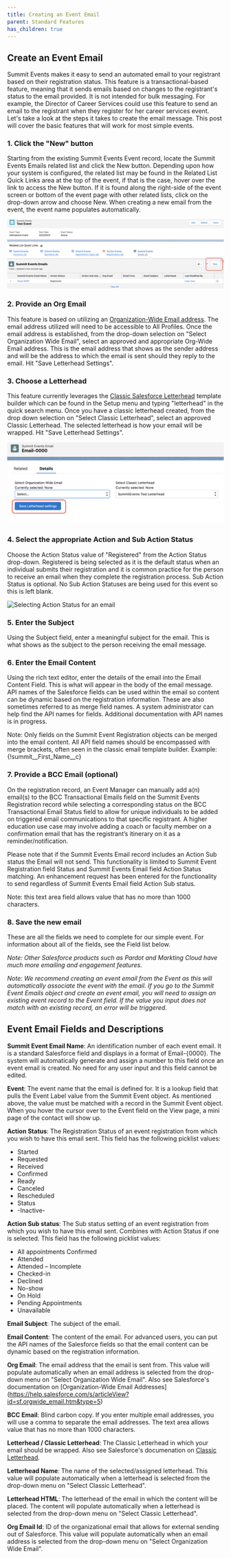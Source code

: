 ```yaml
---
title: Creating an Event Email
parent: Standard Features
has_children: true
---
```



## Create an Event Email
Summit Events makes it easy to send an automated email to your registrant based on their registration status. This feature is a transactional-based feature, meaning that it sends emails based on changes to the registrant's status to the email provided. It is not intended for bulk messaging.  For example, the Director of Career Services could use this feature to send an email to the registrant when they register for her career services event.  Let's take a look at the steps it takes to create the email message.  This post will cover the basic features that will work for most simple events.  

### 1. Click the "New" button

Starting from the existing Summit Events Event record, locate the Summit Events Emails related list and click the New button.  Depending upon how your system is configured, the related list may be found in the Related List Quick Links area at the top of the event, if that is the case, hover over the link to access the New button.  If it is found along the right-side of the event screen or bottom of the event page with other related lists, click on the drop-down arrow and choose New. When creating a new email from the event, the event name populates automatically.

![creating a new Summit Events email](../images/create-new-SEA-email.png)

### 2. Provide an Org Email

This feature is based on utilizing an [Organization-Wide Email address](https://help.salesforce.com/s/articleView?id=sf.orgwide_email.htm&type=5). The email address utilized will need to be accessible to All Profiles. Once the email address is established, from the drop-down selection on "Select Organization Wide Email", select an approved and appropriate Org-Wide Email address. This is the email address that shows as the sender address and will be the address to which the email is sent should they reply to the email. Hit "Save Letterhead Settings".

### 3. Choose a Letterhead

This feature currently leverages the [Classic Salesforce Letterhead](https://help.salesforce.com/s/articleView?id=sf.creating_letterheads.htm&type=5) template builder which can be found in the Setup menu and typing "letterhead" in the quick search menu. Once you have a classic letterhead created, from the drop down selection on "Select Classic Letterhead", select an approved Classic Letterhead. The selected letterhead is how your email will be wrapped. Hit "Save Letterhead Settings".

![Save Letterhead Settings](../images/save-letterhead.png)

### 4. Select the appropriate Action and Sub Action Status

Choose the Action Status value of "Registered" from the Action Status drop-down. Registered is being selected as it is the default status when an individual submits their registration and it is common practice for the person to receive an email when they complete the registration process. Sub Action Status is optional.  No Sub Action Statuses are being used for this event so this is left blank.

![Selecting Action Status for an email](..images/registered-status.png)

### 5. Enter the Subject

Using the Subject field, enter a meaningful subject for the email. This is what shows as the subject to the person receiving the email message.

### 6. Enter the Email Content

Using the rich text editor, enter the details of the email into the Email Content Field.  This is what will appear in the body of the email message.  API names of the Salesforce fields can be used within the email so content can be dynamic based on the registration information. These are also sometimes referred to as merge field names.  A system administrator can help find the API names for fields. Additional documentation with API names is in progress. 

Note: Only fields on the Summit Event Registration objects can be merged into the email content. All API field names should be encompassed with merge brackets, often seen in the classic email template builder. Example: {!summit__First_Name__c} 

### 7. Provide a BCC Email (optional)

On the registration record, an Event Manager can manually add a(n) email(s) to the BCC Transactional Emails field on the Summit Events Registration record while selecting a corresponding status on the BCC Transactional Email Status field to allow for unique individuals to be added on triggered email communications to that specific registrant. A higher education use case may involve adding a coach or faculty member on a confirmation email that has the registrant’s itinerary on it as a reminder/notification.

Please note that if the Summit Events Email record includes an Action Sub status the Email will not send. This functionality is limited to Summit Event Registration field Status and Summit Events Email field Action Status matching. An enhancement request has been entered for the functionality to send regardless of Summit Events Email field Action Sub status.

Note: this text area field allows value that has no more than 1000 characters. 

### 8. Save the new email

These are all the fields we need to complete for our simple event.  For information about all of the fields, see the Field list below.

*Note: Other Salesforce products such as Pardot and Markting Cloud have much more emailing and engagement features.*
  
*Note: We recommend creating an event email from the Event as this will automatically associate the event with the email. If you go to the Summit Event Emails object and create an event email, you will need to assign an existing event record to the Event field. If the value you input does not match with an existing record, an error will be triggered.*



## Event Email Fields and Descriptions

**Summit  Event Email Name**: An identification number of each event email. It is a standard Salesforce field and displays in a format of Email-{0000}. The system will automatically generate and assign a number to this field once an event email is created. No need for any user input and this field cannot be edited.

**Event**: The event name that the email is defined for. It is a lookup field that pulls the Event Label value from the Summit Event object. As mentioned above, the value must be matched with a record in the Summit Event object. When you hover the cursor over to the Event field on the View page, a mini page of the contact will show up. 
 
**Action Status**: The Registration Status of an event registration from which you wish to have this email sent. 
This field has the following picklist values:
* Started 
* Requested
* Received
* Confirmed
* Ready
* Canceled
* Rescheduled
* Status
* -Inactive-

**Action Sub status**: The Sub status setting of an event registration from which you wish to have this email sent. Combines with Action Status if one is selected.
This field has the following picklist values:
* All appointments Confirmed
* Attended
* Attended – Incomplete
* Checked-in
* Declined
* No-show
* On Hold
* Pending Appointments
* Unavailable

**Email Subject**: The subject of the email.

**Email Content**: The content of the email. For advanced users, you can put the API names of the Salesforce fields so that the email content can be dynamic based on the registration information. 

**Org Email**: The email address that the email is sent from. This value will populate automatically when an email address is selected from the drop-down menu on "Select Organization Wide Email".  Also see Salesforce's documentation on [Organization-Wide Email Addresses] (https://help.salesforce.com/s/articleView?id=sf.orgwide_email.htm&type=5)

**BCC Email**: Blind carbon copy. If you enter multiple email addresses, you will use a comma to separate the email addresses. The text area allows value that has no more than 1000 characters. 

**Letterhead / Classic Letterhead**: The Classic Letterhead in which your email should be wrapped. Also see Salesforce's documenation on [Classic Letterhead](https://help.salesforce.com/s/articleView?id=sf.creating_letterheads.htm&type=5).

**Letterhead Name**: The name of the selected/assigned letterhead. This value will populate automatically when a letterhead is selected from the drop-down menu on "Select Classic Letterhead".

**Letterhead HTML**: The letterhead of the email in which the content will be placed. The content will populate automatically when a letterhead is selected from the drop-down menu on "Select Classic Letterhead".

**Org Email Id**: ID of the organizational email that allows for external sending out of Salesforce. This value will populate automatically when an email address is selected from the drop-down menu on "Select Organization Wide Email".



